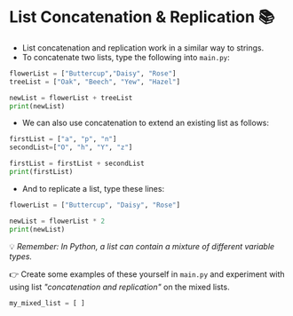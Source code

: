 # List Concatenation & Replication 📚

- List concatenation and replication work in a similar way to strings.
- To concatenate two lists, type the following into `main.py`:
````py
flowerList = ["Buttercup","Daisy", "Rose"]
treeList = ["Oak", "Beech", "Yew", "Hazel"]

newList = flowerList + treeList
print(newList)
````
- We can also use concatenation to extend an existing list as 
follows:
````py
firstList = ["a", "p", "n"]
secondList=["O", "h", "Y", "z"]

firstList = firstList + secondList
print(firstList)
````
- And to replicate a list, type these lines:
````py
flowerList = ["Buttercup", "Daisy", "Rose"]

newList = flowerList * 2
print(newList)
````

💡 *Remember: In Python, a list can contain a mixture of different variable types.*

👉 Create some examples of these yourself in `main.py` and experiment with using list *"concatenation and replication"* on the mixed lists.
````py
my_mixed_list = [ ] 
````



